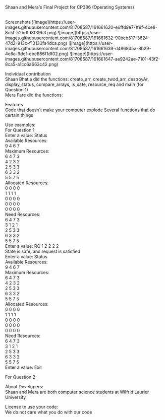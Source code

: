 Shaan and Mera's Final Project for CP386 (Operating Systems) <br />

<br />
Screenshots
![image](https://user-images.githubusercontent.com/81708587/161661620-e6ffd9e7-ff9f-4ce8-8c5f-52bdfd8f39b3.png)
![image](https://user-images.githubusercontent.com/81708587/161661632-90bcb517-3624-47d2-913c-f13133fa4dca.png)
![image](https://user-images.githubusercontent.com/81708587/161661639-d4868d5a-8b29-4e8a-9def-ebe886f1df02.png)
![image](https://user-images.githubusercontent.com/81708587/161661647-ae9242ee-7101-43f2-8ca5-a1cc6a663c42.png)

Individual contribution <br />
Shaan Bhatia did the functions: create_arr, create_twod_arr, destroyAr, display_status, compare_arrays, is_safe, resource_req and main (for Question 1)<br />
Mera Fare did the functions:<br />

Features<br />
Code that doesn't make your computer explode
Several functions that do certain things

Use examples:<br />
For Question 1:<br />
Enter a value: Status<br />
Available Resources: <br />
9 4 6 7 <br />
Maximum Resources: <br />
6 4 7 3 <br />
4 2 3 2 <br />
2 5 3 3 <br />
6 3 3 2 <br />
5 5 7 5 <br />
Allocated Resources: <br />
0 0 0 0 <br />
1 1 1 1 <br />
0 0 0 0 <br />
0 0 0 0 <br />
0 0 0 0 <br />
Need Resources: <br />
6 4 7 3 <br />
3 1 2 1 <br />
2 5 3 3 <br />
6 3 3 2 <br />
5 5 7 5 <br />
Enter a value: RQ 1 2 2 2 2<br />
State is safe, and request is satisfied<br />
Enter a value: Status<br />
Available Resources: <br />
9 4 6 7 <br />
Maximum Resources: <br />
6 4 7 3 <br />
4 2 3 2 <br />
2 5 3 3 <br />
6 3 3 2 <br />
5 5 7 5 <br />
Allocated Resources: <br />
0 0 0 0 <br />
1 1 1 1 <br />
0 0 0 0 <br />
0 0 0 0 <br />
0 0 0 0 <br />
Need Resources: <br />
6 4 7 3 <br />
3 1 2 1 <br />
2 5 3 3 <br />
6 3 3 2 <br />
5 5 7 5 <br />
Enter a value: Exit<br />

For Question 2:<br />

About Developers:<br />
Shaan and Mera are both computer science students at Wilfrid Laurier University<br />

License to use your code:<br />
We do not care what you do with our code<br />
